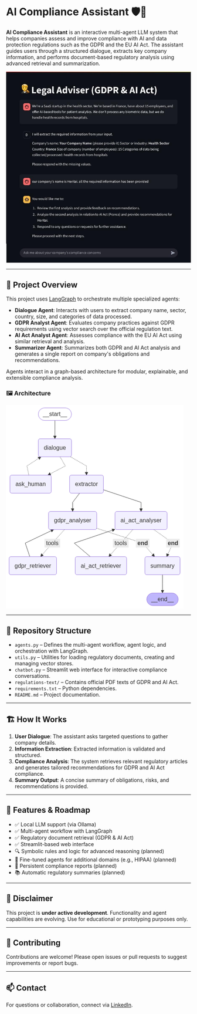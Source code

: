 # AI Compliance Assistant 🛡️🤖

**AI Compliance Assistant** is an interactive multi-agent LLM system that helps companies assess and improve compliance with AI and data protection regulations such as the GDPR and the EU AI Act. The assistant guides users through a structured dialogue, extracts key company information, and performs document-based regulatory analysis using advanced retrieval and summarization.

![Chatbot Dashboard](chatbot-demo.jpeg)

---

## 🧠 Project Overview

This project uses [LangGraph](https://github.com/langchain-ai/langgraph) to orchestrate multiple specialized agents:

- **Dialogue Agent**: Interacts with users to extract company name, sector, country, size, and categories of data processed.
- **GDPR Analyst Agent**: Evaluates company practices against GDPR requirements using vector search over the official regulation text.
- **AI Act Analyst Agent**: Assesses compliance with the EU AI Act using similar retrieval and analysis.
- **Summarizer Agent**: Summarizes both GDPR and AI Act analysis and generates a single report on company's obligations and recommendations.

Agents interact in a graph-based architecture for modular, explainable, and extensible compliance analysis.


### 🖼️ Architecture

![Graph Architecture](graphdiagram.png)

---

## 📂 Repository Structure

- `agents.py` – Defines the multi-agent workflow, agent logic, and orchestration with LangGraph.
- `utils.py` – Utilities for loading regulatory documents, creating and managing vector stores.
- `chatbot.py` – Streamlit web interface for interactive compliance conversations.
- `regulations-text/` – Contains official PDF texts of GDPR and AI Act.
- `requirements.txt` – Python dependencies.
- `README.md` – Project documentation.

---

## 🏗️ How It Works

1. **User Dialogue**: The assistant asks targeted questions to gather company details.
2. **Information Extraction**: Extracted information is validated and structured.
3. **Compliance Analysis**: The system retrieves relevant regulatory articles and generates tailored recommendations for GDPR and AI Act compliance.
4. **Summary Output**: A concise summary of obligations, risks, and recommendations is provided.



---

## 🔮 Features & Roadmap

- ✅ Local LLM support (via Ollama)
- ✅ Multi-agent workflow with LangGraph
- ✅ Regulatory document retrieval (GDPR & AI Act)
- ✅ Streamlit-based web interface
- 🔍 Symbolic rules and logic for advanced reasoning (planned)
- 🧠 Fine-tuned agents for additional domains (e.g., HIPAA) (planned)
- 💾 Persistent compliance reports (planned)
- 📚 Automatic regulatory summaries (planned)

---

## 📌 Disclaimer

This project is **under active development**. Functionality and agent capabilities are evolving. Use for educational or prototyping purposes only.

---

## 🤝 Contributing

Contributions are welcome! Please open issues or pull requests to suggest improvements or report bugs.

---

## 📫 Contact

For questions or collaboration, connect via [LinkedIn](https://www.linkedin.com/in/yousef-taheri).